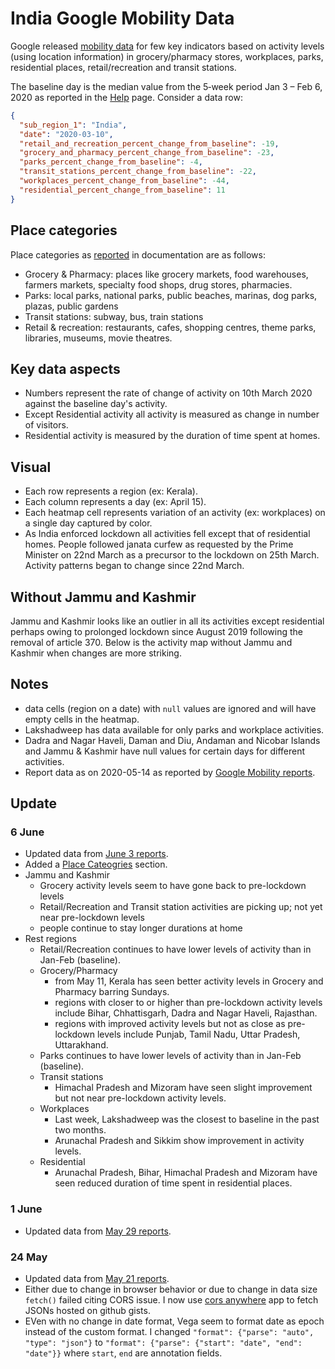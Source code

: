 # India Google Mobility Data

Google released [mobility data](https://www.google.com/covid19/mobility/) for few key indicators based on activity levels (using location information) in grocery/pharmacy stores, workplaces, parks, residential places, retail/recreation and transit stations.

The baseline day is the median value from the 5‑week period Jan 3 – Feb 6, 2020 as reported in the [Help](https://support.google.com/covid19-mobility/answer/9824897?hl=en&ref_topic=9822927#baseline) page. Consider a data row:

```json
{
  "sub_region_1": "India",
  "date": "2020-03-10",
  "retail_and_recreation_percent_change_from_baseline": -19,
  "grocery_and_pharmacy_percent_change_from_baseline": -23,
  "parks_percent_change_from_baseline": -4,
  "transit_stations_percent_change_from_baseline": -22,
  "workplaces_percent_change_from_baseline": -44,
  "residential_percent_change_from_baseline": 11
}
```

## Place categories
Place categories as [reported](https://www.google.com/covid19/mobility/data_documentation.html?hl=en) in documentation are as follows:

- Grocery & Pharmacy: places like grocery markets, food warehouses, farmers markets, specialty food shops, drug stores, pharmacies.
- Parks: local parks, national parks, public beaches, marinas, dog parks, plazas, public gardens
- Transit stations: subway, bus, train stations
- Retail & recreation: restaurants, cafes, shopping centres, theme parks, libraries, museums, movie theatres.


## Key data aspects
- Numbers represent the rate of change of activity on 10th March 2020 against the baseline day's activity. 
- Except Residential activity all activity is measured as change in number of visitors.
- Residential activity is measured by the duration of time spent at homes.

## Visual
- Each row represents a region (ex: Kerala).
- Each column represents a day (ex: April 15).
- Each heatmap cell represents variation of an activity (ex: workplaces) on a single day captured by color.
- As India enforced lockdown all activities fell except that of residential homes. People followed janata curfew as requested by the Prime Minister on 22nd March as a precursor to the lockdown on 25th March. Activity patterns began to change since 22nd March.

<div id="vis-options"></div>
<div id="vis"></div>

## Without Jammu and Kashmir
Jammu and Kashmir looks like an outlier in all its activities except residential perhaps owing to prolonged lockdown since August 2019 following the removal of article 370. Below is the activity map without Jammu and Kashmir when changes are more striking.

<div id="vis-wo-jk-options"></div>
<div id="vis-wo-jk"></div>
<script src="https://cdnjs.cloudflare.com/ajax/libs/vega/5.12.3/vega.min.js"></script>
<script src="https://cdnjs.cloudflare.com/ajax/libs/vega-tooltip/0.23.0/vega-tooltip.min.js"></script>
<script src="https://cdnjs.cloudflare.com/ajax/libs/fetch-jsonp/1.0.6/fetch-jsonp.min.js"></script>
<script type="text/javascript">
  var cors_api_url = 'https://cors-anywhere.herokuapp.com/';
  function doCORSRequest(options, printResult) {
    var x = new XMLHttpRequest();
    x.open(options.method, cors_api_url + options.url);
    x.onload = x.onerror = function() {
      printResult(x.responseText || '');
    };
    x.send(options.data);
  }

var spec_url = "https://gist.githubusercontent.com/bkamapantula/30a39e134578c7b5bbd5e2f3786c90c6/raw/e29e971008645a09296c6d693396245effa478cb/heatmap-google-mobility-spec.json"

doCORSRequest({
  url: spec_url,
  method: 'GET',
  data: ""
}, function printResult(result) {
    var spec = JSON.parse(result)
    render(spec, "#vis", "#vis-options")
    var mobility_data = spec.data.filter(function(d) { return d.name == "mobility" })[0]
    mobility_data.transform.push({"type": "filter", "expr": "datum.sub_region_1 != 'Jammu and Kashmir'"})
    render(spec, "#vis-wo-jk", "#vis-wo-jk-options")
})

function render(spec, el, bel) {
  view = new vega.View(vega.parse(spec), {
    renderer:  'svg',  // renderer (canvas or svg)
    container: el,   // parent DOM container
    bind: bel,
    hover:     true,       // enable hover processing
    tooltip: new vegaTooltip.Handler().call
  })
  return view.runAsync()
}
</script>

## Notes

- data cells (region on a date) with `null` values are ignored and will have empty cells in the heatmap.
- Lakshadweep has data available for only parks and workplace activities.
- Dadra and Nagar Haveli, Daman and Diu, Andaman and Nicobar Islands and Jammu & Kashmir have null values for certain days for different activities.
- Report data as on 2020-05-14 as reported by [Google Mobility reports](https://www.google.com/covid19/mobility/).

## Update

### 6 June
- Updated data from [June 3 reports](https://www.google.com/covid19/mobility/).
- Added a [Place Cateogries](#place-categories) section.
- Jammu and Kashmir
  - Grocery activity levels seem to have gone back to pre-lockdown levels
  - Retail/Recreation and Transit station activities are picking up; not yet near pre-lockdown levels
  - people continue to stay longer durations at home
- Rest regions
  - Retail/Recreation continues to have lower levels of activity than in Jan-Feb (baseline).
  - Grocery/Pharmacy
    - from May 11, Kerala has seen better activity levels in Grocery and Pharmacy barring Sundays.
    - regions with closer to or higher than pre-lockdown activity levels include Bihar, Chhattisgarh, Dadra and Nagar Haveli, Rajasthan.
    - regions with improved activity levels but not as close as pre-lockdown levels include Punjab, Tamil Nadu, Uttar Pradesh, Uttarakhand.
  - Parks continues to have lower levels of activity than in Jan-Feb (baseline).
  - Transit stations
    - Himachal Pradesh and Mizoram have seen slight improvement but not near pre-lockdown activity levels.
  - Workplaces
    - Last week, Lakshadweep was the closest to baseline in the past two months.
    - Arunachal Pradesh and Sikkim show improvement in activity levels.
  - Residential
    - Arunachal Pradesh, Bihar, Himachal Pradesh and Mizoram have seen reduced duration of time spent in residential places.

### 1 June
- Updated data from [May 29 reports](https://www.google.com/covid19/mobility/).

### 24 May
- Updated data from [May 21 reports](https://www.google.com/covid19/mobility/).
- Either due to change in browser behavior or due to change in data size `fetch()` failed citing CORS issue. I now use [cors anywhere](https://cors-anywhere.herokuapp.com/) app to fetch JSONs hosted on github gists.
- EVen with no change in date format, Vega seem to format date as epoch instead of the custom format. I changed `"format": {"parse": "auto", "type": "json"}` to `"format": {"parse": {"start": "date", "end": "date"}}` where `start`, `end` are annotation fields.
